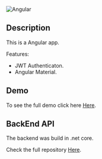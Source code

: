 ![Angular](https://upload.wikimedia.org/wikipedia/commons/thumb/c/cf/Angular_full_color_logo.svg/250px-Angular_full_color_logo.svg.png)

## Description
This is a Angular app.

Features:

- JWT Authenticaton.
- Angular Material.


## Demo
To see the full demo click here [Here](http://128.199.43.48/playapp_webapp/login).


## BackEnd API
The backend was build in .net core.

Check the full repository [Here](https://github.com/ottobonilla95/dotnet-core-api).

